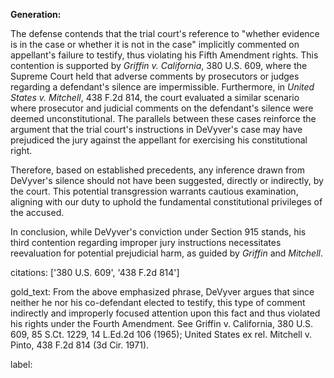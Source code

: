 **Generation:**

The defense contends that the trial court's reference to "whether evidence is in the case or whether it is not in the case" implicitly commented on appellant's failure to testify, thus violating his Fifth Amendment rights. This contention is supported by *Griffin v. California*, 380 U.S. 609, where the Supreme Court held that adverse comments by prosecutors or judges regarding a defendant's silence are impermissible. Furthermore, in *United States v. Mitchell*, 438 F.2d 814, the court evaluated a similar scenario where prosecutor and judicial comments on the defendant's silence were deemed unconstitutional. The parallels between these cases reinforce the argument that the trial court's instructions in DeVyver's case may have prejudiced the jury against the appellant for exercising his constitutional right.

Therefore, based on established precedents, any inference drawn from DeVyver's silence should not have been suggested, directly or indirectly, by the court. This potential transgression warrants cautious examination, aligning with our duty to uphold the fundamental constitutional privileges of the accused.

In conclusion, while DeVyver's conviction under Section 915 stands, his third contention regarding improper jury instructions necessitates reevaluation for potential prejudicial harm, as guided by *Griffin* and *Mitchell*.

citations: ['380 U.S. 609', '438 F.2d 814']

gold_text: From the above emphasized phrase, DeVyver argues that since neither he nor his co-defendant elected to testify, this type of comment indirectly and improperly focused attention upon this fact and thus violated his rights under the Fourth Amendment. See Griffin v. California, 380 U.S. 609, 85 S.Ct. 1229, 14 L.Ed.2d 106 (1965); United States ex rel. Mitchell v. Pinto, 438 F.2d 814 (3d Cir. 1971).

label: 